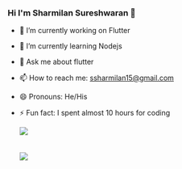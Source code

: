 ### Hi I'm Sharmilan Sureshwaran 👋

- 🔭 I’m currently working on Flutter                                         
- 🌱 I’m currently learning Nodejs
- 💬 Ask me about flutter 
- 📫 How to reach me: ssharmilan15@gmail.com
- 😄 Pronouns: He/His
- ⚡ Fun fact: I spent almost 10 hours for coding



  <img src ="https://github-readme-stats.vercel.app/api?username=SharmBB&&show_icons=true&&theme=dark">
  
  <br>
    <br>
      <br>
  
  <img src ="https://github-readme-stats.vercel.app/api/top-langs/?username=SharmBB&theme=dark&hide_langs_below=1">


                                                      
                                                      
                                                      

